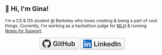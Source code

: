 ## 👋 Hi, I'm Gina!

I'm a CS & DS student @ Berkeley who loves creating & being a part of cool things. Currently, I'm working as a hackathon judge for [MLH](https://mlh.io/about) & running [Notes for Support](https://www.notesforsupport.org/).

<p align="center">
	<a href="https://github.com/amazihue"><img src="imgs/github.svg" alt="GitHub"></a>
	<a href="https://www.linkedin.com/in/ginac10/"><img src="imgs/linkedin.svg" alt="LinkedIn"></a>
</p>
